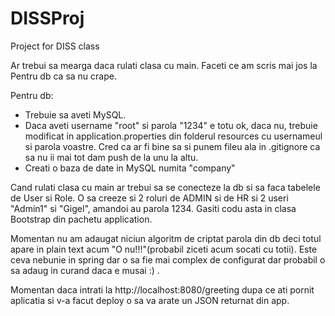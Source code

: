 # DISSProj
Project for DISS class 

Ar trebui sa mearga daca rulati clasa cu main. Faceti ce am scris mai jos la Pentru db ca sa nu crape.

Pentru db:

- Trebuie sa aveti MySQL. 
- Daca aveti username "root" si parola "1234" e totu ok, daca nu, trebuie modificat in application.properties din folderul resources cu usernameul si parola voastre. Cred ca ar fi bine sa si punem fileu ala in .gitignore ca sa nu ii mai tot dam push de la unu la altu. 
- Creati o baza de date in MySQL numita "company"

Cand rulati clasa cu main ar trebui sa se conecteze la db si sa faca tabelele de User si Role. O sa creeze si 2 roluri de ADMIN si de HR si 2 useri "Admin1" si "Gigel", amandoi au parola 1234. Gasiti codu asta in clasa Bootstrap din pachetu application.

Momentan nu am adaugat niciun algoritm de criptat parola din db deci totul apare in plain text acum "O nu!!!"(probabil ziceti acum socati cu totii). Este ceva nebunie in spring dar o sa fie mai complex de configurat dar probabil o sa adaug in curand daca e musai :) .

Momentan daca intrati la http://localhost:8080/greeting dupa ce ati pornit aplicatia si v-a facut deploy o sa va arate un JSON returnat din app.
